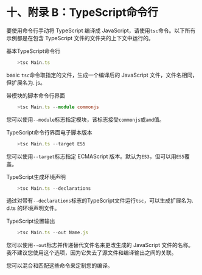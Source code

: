 # 十、附录 B：TypeScript命令行

要使用命令行手动将 TypeScript 编译成 JavaScript，请使用`tsc`命令。以下所有示例都是在包含 TypeScript 文件的文件夹的上下文中运行的。

基本TypeScript命令行

```ts
    >tsc Main.ts

```

basic `tsc`命令取指定的文件，生成一个编译后的 JavaScript 文件，文件名相同，但扩展名为. js。

带模块的脚本命令行界面

```ts
    >tsc Main.ts --module commonjs

```

您可以使用`--module`标志指定模块，该标志接受`commonjs`或`amd`值。

TypeScript命令行界面电子脚本版本

```ts
    >tsc Main.ts --target ES5

```

您可以使用`--target`标志指定 ECMAScript 版本。默认为`ES3`，但可以用`ES5`覆盖。

TypeScript生成环境声明

```ts
    >tsc Main.ts --declarations

```

通过对带有`--declarations`标志的TypeScript文件运行`tsc`，可以生成扩展名为. d.ts 的环境声明文件。

TypeScript设置输出

```ts
    >tsc Main.ts --out Name.js

```

您可以使用`--out`标志并传递替代文件名来更改生成的 JavaScript 文件的名称。我不建议您使用这个选项，因为它失去了源文件和编译输出之间的关联。

您可以混合和匹配这些命令来定制您的编译。